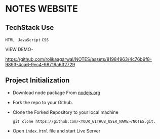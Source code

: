 # NOTES WEBSITE

## TechStack Use

`HTML `
`JavaScript`
`CSS`


VIEW DEMO- 



https://github.com/rolikaagarwal/NOTES/assets/81984963/4c76b9f8-9893-4ca6-9ec4-98719a632729


## Project Initialization

- Download node package From [nodejs.org](https://nodejs.org/en/download/)

- Fork the repo to your Github.

- Clone the Forked Repository to your local machine
	```
	git clone https://github.com/<YOUR_GITHUB_USER_NAME>/NOTES.git.
	```
  
- Open  `index.html` file and start Live Server
<!-- 
## Demo


https://user-images.githubusercontent.com/115306535/234998566-4b172d9f-4a82-4418-ba32-daa3f2fa872f.mp4 -->
